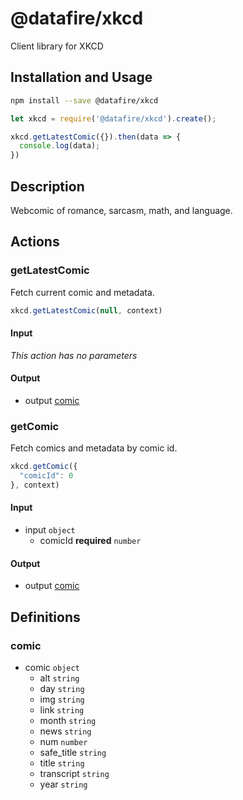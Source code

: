 # @datafire/xkcd

Client library for XKCD

## Installation and Usage
```bash
npm install --save @datafire/xkcd
```
```js
let xkcd = require('@datafire/xkcd').create();

xkcd.getLatestComic({}).then(data => {
  console.log(data);
})
```

## Description

Webcomic of romance, sarcasm, math, and language.

## Actions

### getLatestComic
Fetch current comic and metadata.



```js
xkcd.getLatestComic(null, context)
```

#### Input
*This action has no parameters*

#### Output
* output [comic](#comic)

### getComic
Fetch comics and metadata  by comic id.



```js
xkcd.getComic({
  "comicId": 0
}, context)
```

#### Input
* input `object`
  * comicId **required** `number`

#### Output
* output [comic](#comic)



## Definitions

### comic
* comic `object`
  * alt `string`
  * day `string`
  * img `string`
  * link `string`
  * month `string`
  * news `string`
  * num `number`
  * safe_title `string`
  * title `string`
  * transcript `string`
  * year `string`


